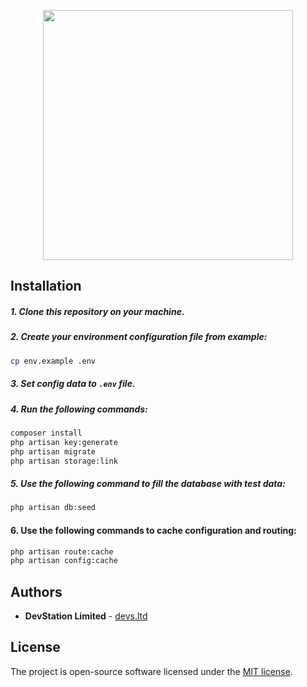<p align="center"><img src="https://res.cloudinary.com/dtfbvvkyp/image/upload/v1566331377/laravel-logolockup-cmyk-red.svg" width="400"></p>

## Installation

##### 1. Clone this repository on your machine.
##### 2. Create your environment configuration file from example:

```bash
cp env.example .env
```

##### 3. Set config data to `.env` file.
##### 4. Run the following commands:
```bash
composer install
php artisan key:generate
php artisan migrate
php artisan storage:link
```
##### 5. Use the following command to fill the database with test data:
```bash
php artisan db:seed
```
#### 6. Use the following commands to cache configuration and routing:
```bash
php artisan route:cache
php artisan config:cache
```

## Authors
- **DevStation Limited** - [devs.ltd](https://devs.ltd)


## License

The project is open-source software licensed under the [MIT license](https://opensource.org/licenses/MIT).
